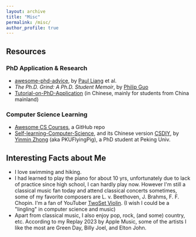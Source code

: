 ```yaml
---
layout: archive
title: "Misc"
permalink: /misc/
author_profile: true
---
```


## Resources

### PhD Application & Research

- [awesome-phd-advice](https://github.com/pliang279/awesome-phd-advice), by [Paul Liang](http://www.cs.cmu.edu/~pliang/) et al.
- *The Ph.D. Grind: A Ph.D. Student Memoir*, by [Philip Guo](https://pg.ucsd.edu)
- [Tutorial-on-PhD-Application](https://github.com/zhanglj37/Tutorial-on-PhD-Application) (in Chinese, mainly for students from China mainland)

### Computer Science Learning

- [Awesome CS Courses](https://github.com/prakhar1989/awesome-courses), a GitHub repo
- [Self-learning-Computer-Science](https://github.com/PKUFlyingPig/Self-learning-Computer-Science), and its Chinese version [CSDIY](https://csdiy.wiki), by [Yinmin Zhong](https://yinminzhong.com) (aka PKUFlyingPig), a PhD student at Peking Univ.

## Interesting Facts about Me
- I love swimming and hiking.
- I had learned to play the piano for about 10 yrs, unfortunately due to lack of practice since high school, I can hardly play now. However I'm still a classical music fan today and attend classical concerts sometimes, some of my favorite composers are L. v. Beethoven, J. Brahms, F. F. Chopin. I'm a fan of YouTuber [TwoSet Violin](https://www.youtube.com/channel/UCAzKFALPuF_EPe-AEI0WFFw). (I wish I could be a "lingling" in computer science and music)
- Apart from classical music, I also enjoy pop, rock, (and some) country, etc. According to my Replay 2023 by Apple Music, some of the artists I like the most are Green Day, Billy Joel, and Elton John.